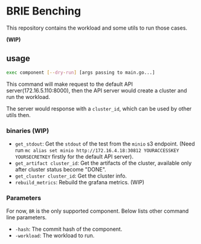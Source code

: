 # BRIE Benching

This repository contains the workload and some utils to run those cases.

**(WIP)**

## usage

```bash
exec component [--dry-run] [args passing to main.go...]
```

This command will make request to the default API server(172.16.5.110:8000), 
then the API server would create a cluster and run the workload. 

The server would response with a `cluster_id`, which can be used 
by other utils then.

### binaries (WIP)

- `get_stdout`: Get the `stdout` of the test from the `minio` s3 endpoint. 
(Need run `mc alias set minio http://172.16.4.18:30812 YOURACCESSKEY YOURSECRETKEY` firstly for the default API server).
- `get_artifact cluster_id`: Get the artifacts of the cluster, available only 
after cluster status become "DONE". 
- `get_cluster cluster_id`: Get the cluster info.
- `rebuild_metrics`: Rebuild the grafana metrics. (WIP)

### Parameters

For now, `BR` is the only supported component. Below lists other command line parameters.

- `-hash`: The commit hash of the component.
- `-workload`: The workload to run.
 


